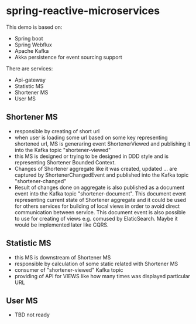 # spring-reactive-microservices

This demo is based on:
- Spring boot
- Spring Webflux 
- Apache Kafka
- Akka persistence for event sourcing support

There are services:

- Api-gateway
- Statistic MS
- Shortener MS
- User MS

## Shortener MS
- responsible by creating of short url
- when user is loading some url based on some key representing shortened url, MS is generaring event ShortenerViewed and publishing it into the Kafka topic "shortener-viewed"
- this MS is designed or trying to be designed in DDD style and is representing Shortener Bounded Context.
- Changes of Shortener aggregate like it was created, updated ... are captured by ShortenerChangedEvent and published into the Kafka topic "shortener-changed"
- Result of changes done on aggregate is also published as a document event into the Kafka topic "shortener-document". 
This document event representing current state of Shortener aggregate and it could be used for others services for 
building of local views in order to avoid direct communication between service. This document event is also possible to use for creating of views e.g. comused by ElaticSearch. Maybe it would be implemented later like CQRS.

## Statistic MS
- this MS is downstream of Shortener MS
- responsible by calculation of some static related with Shortener MS
- consumer of "shortener-viewed" Kafka topic
- providing of API for VIEWS like how many times was displayed particular URL

## User MS
- TBD not ready
